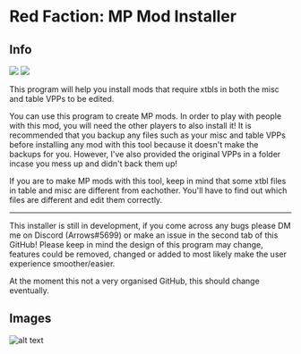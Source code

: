 # Red Faction: MP Mod Installer

## Info
<a href="https://discord.gg/redfaction" alt="Red Faction Discord">
        <img src="https://img.shields.io/badge/Discord-Red%20Faction-blueviolet.svg?style=flat&logo=discord" /></a>
  <a href="https://github.com/SimpleArrows/MPMI/releases" alt="Download RFMM">
        <img src="https://img.shields.io/badge/Releases-Mod%20Installer-informational.svg?style=flat&logo=github" /></a>


This program will help you install mods that require xtbls in both the misc and table VPPs to be edited. 

You can use this program to create MP mods. In order to play with people with this mod, you will need the other players to also install it! It is recommended that you backup any files such as your misc and table VPPs before installing any mod with this tool because it doesn't make the backups for you. However, I've also provided the original VPPs in a folder incase you mess up and didn't back them up!

If you are to make MP mods with this tool, keep in mind that some xtbl files in table and misc are different from eachother. You'll have to find out which files are different and edit them correctly.

---

This installer is still in development, if you come across any bugs please DM me on Discord (Arrows#5699) or make an issue in the second tab of this GitHub! Please keep in mind the design of this program may change, features could be removed, changed or added to most likely make the user experience smoother/easier.

At the moment this not a very organised GitHub, this should change eventually.

## Images

![alt text](https://cdn.discordapp.com/attachments/464081456851845151/554211599351676931/unknown.png "Development picture")
